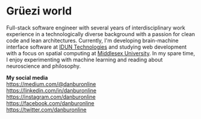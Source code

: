 # Grüezi world

Full-stack software engineer with several years of interdisciplinary work experience in a technologically diverse background with a passion for clean code and lean architectures. Currently, I'm developing brain-machine interface software at [IDUN Technologies](https://iduntechnologies.ch) and studying web development with a focus on spatial computing at [Middlesex University](https://www.mdx.ac.uk). In my spare time, I enjoy experimenting with machine learning and reading about neuroscience and philosophy.

**My social media** </br>
<https://medium.com/@danburonline> </br>
<https://linkedin.com/in/danburonline> </br>
<https://instagram.com/danburonline> </br>
<https://facebook.com/danburonline> </br>
<https://twitter.com/danburonline> </br>
